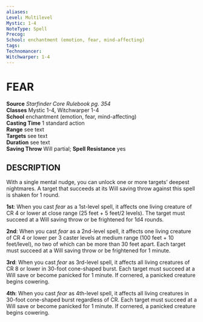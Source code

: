```yaml
---
aliases: 
Level: Multilevel
Mystic: 1-4
NoteType: Spell
Precog: 
School: enchantment (emotion, fear, mind-affecting)  
tags: 
Technomancer: 
Witchwarper: 1-4
---
```

# FEAR

**Source** _Starfinder Core Rulebook pg. 354_  
**Classes** Mystic 1-4, Witchwarper 1-4  
**School** enchantment (emotion, fear, mind-affecting)  
**Casting Time** 1 standard action  
**Range** see text  
**Targets** see text  
**Duration** see text  
**Saving Throw** Will partial; **Spell Resistance** yes

## DESCRIPTION

With a single mental nudge, you can unlock one or more targets’ deepest nightmares. A target that succeeds at its Will saving throw against this spell is shaken for 1 round.

**1st**: When you cast _fear_ as a 1st-level spell, it affects one living creature of CR 4 or lower at close range (25 feet + 5 feet/2 levels). The target must succeed at a Will saving throw or be frightened for 1d4 rounds.

**2nd**: When you cast _fear_ as a 2nd-level spell, it affects one living creature of CR 4 or lower per 3 caster levels at medium range (100 feet + 10 feet/level), no two of which can be more than 30 feet apart. Each target must succeed at a Will saving throw or be frightened for 1 minute.

**3rd**: When you cast _fear_ as 3rd-level spell, it affects all living creatures of CR 8 or lower in 30-foot cone-shaped burst. Each target must succeed at a Will save or become panicked for 1 minute. If cornered, a panicked creature begins cowering.

**4th**: When you cast _fear_ as 4th-level spell, it affects all living creatures in 30-foot cone-shaped burst regardless of CR. Each target must succeed at a Will save or become panicked for 1 minute. If cornered, a panicked creature begins cowering.